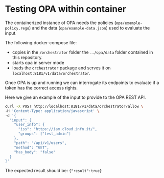 # Testing OPA within container

The containerized instance of OPA needs the policies (`opa/example-policy.rego`) and the data (`opa/example-data.json`) used to evaluate the input.

The following docker-compose file:
- copies in the `/orchestrator` folder the `../opa/data` folder contained in this repository.
- starts opa in server mode
- loads the `orchestrator` package and serves it on `localhost:8181/v1/data/orchestrator`.

Once OPA is up and running we can interrogate its endpoints to evaluate if a token has the correct access rights.

Here we give an example of the input to provide to the OPA REST API.

```bash
curl -X POST http://localhost:8181/v1/data/orchestrator/allow \
-H 'Content-Type: application/javascript' \
-d '{
  "input": {
    "user_info": {
      "iss": "https://iam.cloud.infn.it/",
      "groups": ["test_admin"]
    },   
    "path": "/api/v1/users",
    "method": "GET",
    "has_body": "false"
  }
}'
```

The expected result should be: `{"result":true}`
